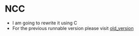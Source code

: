 # NCC
+ I am going to rewrite it using C
+ For the previous runnable version please visit [old_version](https://github.com/nzhl/Simple-C_2.0/blob/5912c65e9ed25e912f5bf74b34a570f589662717/README.md)
